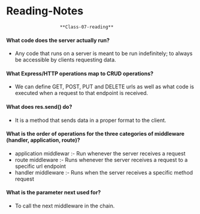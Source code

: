 # Reading-Notes

                        **Class-07-reading**
#### What code does the server actually run?
* Any code that runs on a server is meant to be run indefinitely; to always be accessible by clients requesting data.

#### What Express/HTTP operations map to CRUD operations?
* We can define GET, POST, PUT and DELETE urls as well as what code is executed when a request to that endpoint is received.

#### What does res.send() do?
* It is a method that sends data in a proper format to the client.

#### What is the order of operations for the three categories of middleware (handler, application, route)?
* application middlewar :- Run whenever the server receives a request
* route middleware :- Runs whenever the server receives a request to a specific url endpoint
* handler middleware :- Runs when the server receives a specific method request

#### What is the parameter next used for?
* To call the next middleware in the chain.

